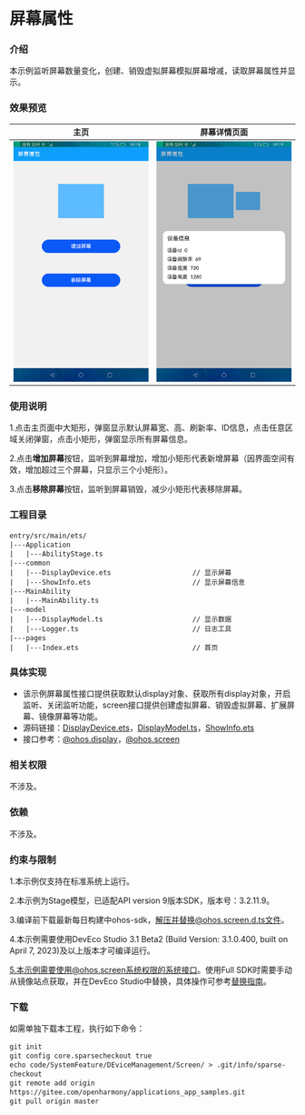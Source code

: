 # 屏幕属性

### 介绍

本示例监听屏幕数量变化，创建、销毁虚拟屏幕模拟屏幕增减，读取屏幕属性并显示。

### 效果预览

|主页| 屏幕详情页面                                  |
|--------------------------------|-----------------------------------------|
|![](screenshots/device/index.png)| ![](screenshots/device/defaultInfo.png) |

### 使用说明

1.点击主页面中大矩形，弹窗显示默认屏幕宽、高、刷新率、ID信息，点击任意区域关闭弹窗，点击小矩形，弹窗显示所有屏幕信息。

2.点击**增加屏幕**按钮，监听到屏幕增加，增加小矩形代表新增屏幕（因界面空间有效，增加超过三个屏幕，只显示三个小矩形）。

3.点击**移除屏幕**按钮，监听到屏幕销毁，减少小矩形代表移除屏幕。

### 工程目录
```
entry/src/main/ets/
|---Application
|   |---AbilityStage.ts
|---common
|   |---DisplayDevice.ets                    // 显示屏幕
|   |---ShowInfo.ets                         // 显示屏幕信息
|---MainAbility
|   |---MainAbility.ts
|---model
|   |---DisplayModel.ts                      // 显示数据
|   |---Logger.ts                            // 日志工具
|---pages
|   |---Index.ets                            // 首页
```
### 具体实现

* 该示例屏幕属性接口提供获取默认display对象、获取所有display对象，开启监听、关闭监听功能，screen接口提供创建虚拟屏幕、销毁虚拟屏幕、扩展屏幕、镜像屏幕等功能。
* 源码链接：[DisplayDevice.ets](code/SystemFeature/DeviceManagement/Screen/entry/src/main/ets/common/DisplayDevice.ets)，[DisplayModel.ts](code/SystemFeature/DeviceManagement/Screen/entry/src/main/ets/model/DisplayModel.ts)，[ShowInfo.ets](code/SystemFeature/DeviceManagement/Screen/entry/src/main/ets/common/ShowInfo.ets)
* 接口参考：[@ohos.display](https://gitee.com/openharmony/docs/blob/master/zh-cn/application-dev/reference/apis/js-apis-display.md)，[@ohos.screen](https://gitee.com/openharmony/docs/blob/master/zh-cn/application-dev/reference/apis/js-apis-screen.md)

### 相关权限

不涉及。

### 依赖

不涉及。

### 约束与限制

1.本示例仅支持在标准系统上运行。

2.本示例为Stage模型，已适配API version 9版本SDK，版本号：3.2.11.9。

3.编译前下载最新每日构建中ohos-sdk，解压并替换@ohos.screen.d.ts文件。

4.本示例需要使用DevEco Studio 3.1 Beta2 (Build Version: 3.1.0.400, built on April 7, 2023)及以上版本才可编译运行。

5.本示例需要使用@ohos.screen系统权限的系统接口。使用Full SDK时需要手动从镜像站点获取，并在DevEco Studio中替换，具体操作可参考[替换指南](https://gitee.com/openharmony/docs/blob/master/zh-cn/application-dev/quick-start/full-sdk-switch-guide.md)。

### 下载

如需单独下载本工程，执行如下命令：
```
git init
git config core.sparsecheckout true
echo code/SystemFeature/DEviceManagement/Screen/ > .git/info/sparse-checkout
git remote add origin https://gitee.com/openharmony/applications_app_samples.git
git pull origin master

```